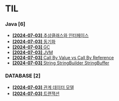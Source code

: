 # TIL
 
### Java [6]
- [**[2024-07-03]**  추상클래스와 인터페이스](https://github.com/A-lass/TIL/blob/main/Java/추상클래스와_인터페이스.md)
- [**[2024-07-03]**  동기화](https://github.com/A-lass/TIL/blob/main/Java/동기화.md)
- [**[2024-07-03]**  GC](https://github.com/A-lass/TIL/blob/main/Java/GC.md)
- [**[2024-07-03]**  JVM](https://github.com/A-lass/TIL/blob/main/Java/JVM.md)
- [**[2024-07-03]**  Call By Value vs Call By Reference](https://github.com/A-lass/TIL/blob/main/Java/Call_By_Value_vs_Call_By_Reference.md)
- [**[2024-07-03]**  String StringBuilder StringBuffer](https://github.com/A-lass/TIL/blob/main/Java/String_StringBuilder_StringBuffer.md)
### DATABASE [2]
- [**[2024-07-03]**  관계 데이터 모델](https://github.com/A-lass/TIL/blob/main/DATABASE/관계_데이터_모델.md)
- [**[2024-07-03]**  트랜잭션](https://github.com/A-lass/TIL/blob/main/DATABASE/트랜잭션.md)

